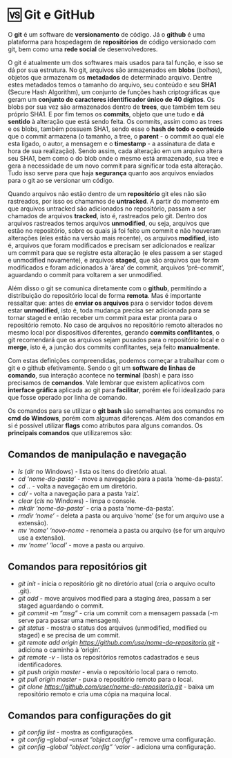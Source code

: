 # :vs: Git e GitHub



O **git** é um software de **versionamento** de código. Já o **github** é uma plataforma para hospedagem de **repositórios** de código versionado com git, bem como uma **rede social** de desenvolvedores.

O git é atualmente um dos softwares mais usados para tal função, e isso se dá por sua estrutura. No git, arquivos são armazenados em **blobs** (_bolhas_), objetos que armazenam os **metadados** de determinado arquivo. Dentre estes metadados temos o tamanho do arquivo, seu conteúdo e seu **SHA1** (Secure Hash Algorithm), um conjunto de funções hash criptográficas que geram um **conjunto de caracteres identificador único de 40 dígitos**. Os blobs por sua vez são armazenados dentro de **trees**, que também tem seu próprio SHA1. E por fim temos os **commits**, objeto que une tudo e **dá sentido** à alteração que está sendo feita. Os commits, assim como as trees e os blobs, também possuem SHA1, sendo esse o **hash de todo o conteúdo** que o commit armazena (o tamanho, a tree, o **parent** - o commit ao qual ele esta ligado, o autor, a mensagem e o **timestamp** - a assinatura de data e hora de sua realização). Sendo assim, cada alteração em um arquivo altera seu SHA1, bem como o do blob onde o mesmo está armazenado, sua tree e gera a necessidade de um novo commit para significar toda esta alteração. Tudo isso serve para que haja **segurança** quanto aos arquivos enviados para o git ao se versionar um código.

Quando arquivos não estão dentro de um **repositório** git eles não são rastreados, por isso os chamamos de **untracked**. A partir do momento em que arquivos untracked são adicionados no repositório, passam a ser chamados de arquivos **tracked**, isto é, rastreados pelo git. Dentro dos arquivos rastreados temos arquivos **unmodified**, ou seja, arquivos que estão no repositório, sobre os quais já foi feito um commit e não houveram alterações (eles estão na versão mais recente), os arquivos **modified**, isto é, arquivos que foram modificados e precisam ser adicionados e realizar um commit para que se registre esta alteração (e eles passem a ser staged e unmodified novamente), e arquivos **staged**, que são arquivos que foram modificados e foram adicionados à ‘área’ de commit, arquivos ‘pré-commit’, aguardando o commit para voltarem a ser unmodified.

Além disso o git se comunica diretamente com o **github**, permitindo a distribuição do repositório local de forma **remota**. Mas é importante ressaltar que: antes de **enviar os arquivos** para o servidor todos devem estar **unmodified**, isto é, toda mudança precisa ser adicionada para se tornar staged e então receber um commit para estar pronta para o repositório remoto. No caso de arquivos no repositório remoto alterados no mesmo local por dispositivos diferentes, gerando **commits conflitantes**, o git recomendará que os arquivos sejam puxados para o repositório local e o **merge**, isto é, a junção dos commits conflitantes, seja feito **manualmente**.

Com estas definições compreendidas, podemos começar a trabalhar com o git e o github efetivamente. Sendo o git um **software de linhas de comando**, sua interação acontece no **terminal** (bash) e para isso precisamos de **comandos**. Vale lembrar que existem aplicativos com **interface gráfica** aplicada ao git para **facilitar**, porém ele foi idealizado para que fosse operado por linha de comando.

Os comandos para se utilizar o **git bash** são semelhantes aos comandos no **cmd do Windows**, porém com algumas diferenças. Além dos comandos em si é possível utilizar **flags** como atributos para alguns comandos. Os **principais comandos** que utilizaremos são:

## Comandos de manipulação e navegação

- _ls_ (_dir_ no Windows) - lista os itens do diretório atual.
- _cd ‘nome-da-pasta’_ - move a navegação para a pasta ‘nome-da-pasta’.
- _cd .._ - volta a navegação em um diretório.
- _cd/_ - volta a navegação para a pasta ‘raiz’.
- _clear_ (_cls_ no Windows) - limpa o console.
- _mkdir ‘nome-da-pasta’_ - cria a pasta ‘nome-da-pasta’. 
- _rmdir ‘nome’_ - deleta a pasta ou arquivo ‘nome’ (se for um arquivo use a extensão).
- _mv ‘nome’ ‘novo-nome_ - renomeia a pasta ou arquivo (se for um arquivo use a extensão).
- _mv ‘nome’ ‘local’_ - move a pasta ou arquivo.

## Comandos para repositórios git

- _git init_ - inicia o repositório git no diretório atual (cria o arquivo oculto .git).
- _git add_ - move arquivos modified para a staging área, passam a ser staged aguardando o commit.
- _git commit -m “msg”_ - cria um commit com a mensagem passada (-m serve para passar uma mensagem).
- _git status_ - mostra o status dos arquivos (unmodified, modified ou staged) e se precisa de um commit.
- _git remote add origin https://github.com/use/nome-do-repositorio.git_ - adiciona o caminho à ‘origin’.
- _git remote -v_ - lista os repositórios remotos cadastrados e seus identificadores.
- _git push origin master_ - envia o repositório local para o remoto.
- _git pull origin master_ - puxa o repositório remoto para o local.
- _git clone https://github.com/user/nome-do-repositorio.git_ - baixa um repositório remoto e cria uma cópia na maquina local.

## Comandos para configurações do git

- _git config list_ - mostra as configurações.
- _git config –global –unset “object.config”_ - remove uma configuração.
- _git config –global “object.config” ‘valor_ - adiciona uma configuração.
